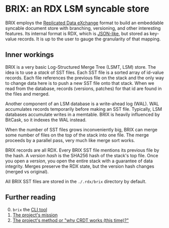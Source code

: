 #   BRIX: an RDX LSM syncable store

BRIX employs the [Replicated Data eXchange][R] format to build
an embeddable syncable document store with branching, versioning,
and other interesting features. Its internal format is RDX,
which is [JSON-like][J], but stored as key-value records.
It is up to the user to gauge the granularity of that mapping.

##  Inner workings

BRIX is a very basic Log-Structured Merge Tree (LSMT, LSM) store.
The idea is to use a *stack* of SST files. Each SST file is a sorted
array of id-value records. Each file references the previous file
on the stack and the only way to change data here is to push a new 
SST file onto that stack. When we read from the database, records
(versions, patches) for that id are found in the files and merged.

Another component of an LSM database is a write-ahead log (WAL). 
WAL accumulates records temporarily before making an SST file.
Typically, LSM databases accumulate writes in a memtable. BRIX
is heavily influenced by BitCask, so it indexes the WAL instead.

When the number of SST files grows inconveniently big, BRIX can
merge some number of files on the top of the stack into one file.
The merge proceeds by a parallel pass, very much like merge sort
works.

BRIX records are all RDX. Every BRIX SST file mentions its previous
file by the hash. A *version hash* is the SHA256 hash of the stack's
top file. Once you open a *version*, you open the entire stack with
a guarantee of data integrity. Merges preserve the RDX state, but
the version hash changes (merged vs original).

All BRIX SST files are stored in the `./.rdx/brix` directory by default.


##  Further reading

 0. `brix` the [CLI tool][C]
 1. [The project's mission][M]
 2. [The project's method or "why CRDT works (this time)?"][E]

[M]: ./MISSION.md
[E]: ./METHOD.md
[C]: ./README.cli.md
[J]: ../rdx/JDR.md
[R]: ../rdx/README.md
